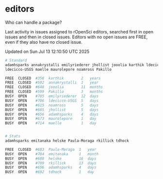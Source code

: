 # editors

Who can handle a package?

Last activity in issues assigned to rOpenSci editors, searched first in open
issues and then in closed issues. Editors with no open issues are FREE, even if
they also have no closed issue.


Updated on Sun Jul 13 12:10:50 UTC 2025

```bash
# Standard
adamhsparks annakrystalli emilyriederer jhollist jooolia karthik ldecicco
ldecicco-USGS maelle maurolepore noamross Pakillo

FREE  CLOSED  #358  karthik        2   years
FREE  CLOSED  #502  annakrystalli  1   year
FREE  CLOSED  #648  jooolia        11  months
FREE  CLOSED  #599  Pakillo        3   months
BUSY  OPEN    #705  emilyriederer  12  days
BUSY  OPEN    #706  ldecicco-USGS  5   days
BUSY  OPEN    #615  noamross       5   days
BUSY  OPEN    #685  jhollist       5   days
BUSY  OPEN    #656  adamhsparks    4   days
BUSY  OPEN    #673  maurolepore    1   day
BUSY  OPEN    #714  maelle         1   day


# Stats
adamhsparks emitanaka helske Paula-Moraga rkillick tdhock

FREE  CLOSED  #603  Paula-Moraga  1   year
BUSY  OPEN    #704  emitanaka     1   month
BUSY  OPEN    #688  helske        16  days
BUSY  OPEN    #709  rkillick      13  days
BUSY  OPEN    #656  adamhsparks   4   days
BUSY  OPEN    #692  tdhock        1   day
```
